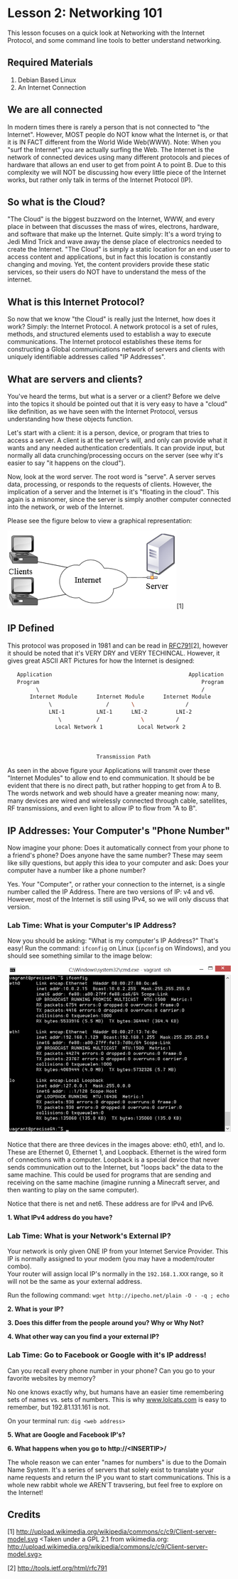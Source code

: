 Lesson 2: Networking 101
========================
This lesson focuses on a quick look at Networking with the Internet Protocol, and some command line tools to better understand networking.

Required Materials
------------------
1. Debian Based Linux
2. An Internet Connection

We are all connected
--------------------
In modern times there is rarely a person that is not connected to "the Internet".
However, MOST people do NOT know what the Internet is, or that it is IN FACT different from the World Wide Web(WWW).
Note: When you "surf the Internet" you are actually surfing the Web.
The Internet is the network of connected devices using many different protocols and pieces of hardware that allows an end user to get from point A to point B.
Due to this complexity we will NOT be discussing how every little piece of the Internet works, but rather only talk in terms of the Internet Protocol (IP).

So what is the Cloud?
---------------------
"The Cloud" is the biggest buzzword on the Internet, WWW, and every place in between that discusses the mass of wires, electrons, hardware, and software that make up the Internet.
Quite simply: It's a word trying to Jedi Mind Trick and wave away the dense place of electronics needed to create the Internet.
"The Cloud" is simply a static location for an end user to access content and applications, but in fact this location is constantly changing and moving.
Yet, the content providers provide these static services, so their users do NOT have to understand the mess of the internet.

What is this Internet Protocol?
-------------------------------	
So now that we know "the Cloud" is really just the Internet, how does it work?
Simply: the Internet Protocol.
A network protocol is a set of rules, methods, and structured elements used to establish a way to execute communications.
The Internet protocol establishes these items for constructing a Global communications network of servers and clients with uniquely identifiable addresses called "IP Addresses".

What are servers and clients?
-----------------------------
You've heard the terms, but what is a server or a client?
Before we delve into the topics it should be pointed out that it is very easy to have a "cloud" like definition, as we have seen with the Internet Protocol, versus understanding how these objects function.

Let's start with a client: it is a person, device, or program that tries to access a server.
A client is at the server's will, and only can provide what it wants and any needed authentication credentials.
It can provide input, but normally all data crunching/processing occurs on the server (see why it's easier to say "it happens on the cloud").

Now, look at the word server.
The root word is "serve".
A server serves data, processing, or responds to the requests of clients.
However, the implication of a server and the Internet is it's "floating in the cloud".
This again is a misnomer, since the server is simply another computer connected into the network, or web of the Internet.

Please see the figure below to view a graphical representation:

![Client/Server Diagram](./02_ClientServer_.png)\[1\]


IP Defined
----------
This protocol was proposed in 1981 and can be read in [RFC791][2]\[2\], however it should be noted that it's VERY DRY and VERY TECHINCAL.
However, it gives great ASCII ART Pictures for how the Internet is designed:
```bash
   Application                                           Application
   Program                                                   Program
         \                                                   /
       Internet Module      Internet Module      Internet Module
             \                 /       \                /
             LNI-1          LNI-1      LNI-2         LNI-2
                \           /             \          /
               Local Network 1           Local Network 2



                            Transmission Path
```
As seen in the above figure your Applications will transmit over these "Internet Modules" to allow end to end communication.
It should be be evident that there is no direct path, but rather hopping to get from A to B.
The words network and web should have a greater meaning now: many, many devices are wired and wirelessly connected through cable, satellites, RF transmissions, and even light to allow IP to flow from "A to B". 

IP Addresses: Your Computer's "Phone Number"
--------------------------------------------
Now imagine your phone: Does it automatically connect from your phone to a friend's phone?
Does anyone have the same number?
These may seem like silly questions, but apply this idea to your computer and ask: Does your computer have a number like a phone number?

Yes.
Your "Computer", or rather your connection to the internet, is a single number called the IP Address.
There are two versions of IP: v4 and v6.
However, most of the Internet is still using IPv4, so we will only discuss that version.

### Lab Time: What is your Computer's IP Address?
Now you should be asking: "What is my computer's IP Address?"
That's easy!
Run the command: `ifconfig` on Linux (`ipconfig` on Windows), and you should see something similar to the image below:

![ifconfig Output](./01_ifconfig_.png)

Notice that there are three devices in the images above: eth0, eth1, and lo.
These are Ethernet 0, Ethernet 1, and Loopback.
Ethernet is the wired form of connections with a computer.
Loopback is a special device that never sends communication out to the Internet, but "loops back" the data to the same machine.
This could be used for programs that are sending and receiving on the same machine (imagine running a Minecraft server, and then wanting to play on the same computer).

Notice that there is net and net6.
These address are for IPv4 and IPv6.

**1. What IPv4 address do you have?**

### Lab Time: What is your Network's External IP?
Your network is only given ONE IP from your Internet Service Provider.
This IP is normally assigned to your modem (you may have a modem/router combo).  
Your router will assign local IP's normally in the `192.168.1.XXX` range, so it will not be the same as your external address.

Run the following command: `wget http://ipecho.net/plain -O - -q ; echo`

**2. What is your IP?**

**3. Does this differ from the people around you? Why or Why Not?**

**4. What other way can you find a your external IP?**

### Lab Time: Go to Facebook or Google with it's IP address!
Can you recall every phone number in your phone?
Can you go to your favorite websites by memory?

No one knows exactly why, but humans have an easier time remembering sets of names vs. sets of numbers.
This is why www.lolcats.com is easy to remember, but 192.81.131.161 is not.

On your terminal run: `dig <web address>`

**5. What are Google and Facebook IP's?**

**6. What happens when you go to http://\<INSERTIP\>/**

The whole reason we can enter "names for numbers" is due to the Domain Name System.
It's a series of servers that solely exist to translate your name requests and return the IP you want to start communications.
This is a whole new rabbit whole we AREN'T travsering, but feel free to explore on the Internet!

Credits
-------
\[1\] http://upload.wikimedia.org/wikipedia/commons/c/c9/Client-server-model.svg
 <Taken under a GPL 2.1 from wikimedia.org: http://upload.wikimedia.org/wikipedia/commons/c/c9/Client-server-model.svg>

\[2\] http://tools.ietf.org/html/rfc791

[1]:http://upload.wikimedia.org/wikipedia/commons/c/c9/Client-server-model.svg
[2]:http://tools.ietf.org/html/rfc791
